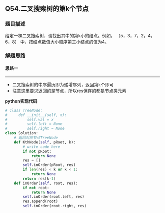 ## Q54.二叉搜索树的第k个节点
### 题目描述
给定一棵二叉搜索树，请找出其中的第k小的结点。例如， （5，3，7，2，4，6，8）    中，按结点数值大小顺序第三小结点的值为4。
### 解题思路
#### 思路一
****
- 二叉搜索树的中序遍历即为递增序列，返回第k个即可
- 注意这里要求返回的是节点，所以res保存的都是节点类元素

**python实现代码**
```python
# class TreeNode:
#     def __init__(self, x):
#         self.val = x
#         self.left = None
#         self.right = None
class Solution:
    # 返回对应节点TreeNode
    def KthNode(self, pRoot, k):
        # write code here
        if not pRoot:
            return None
        res = []
        self.inOrder(pRoot, res)
        if len(res) < k or k < 1:
            return None
        return res[k-1]
    def inOrder(self, root, res):
        if not root:
            return None
        self.inOrder(root.left, res)
        res.append(root)
        self.inOrder(root.right, res)
```

